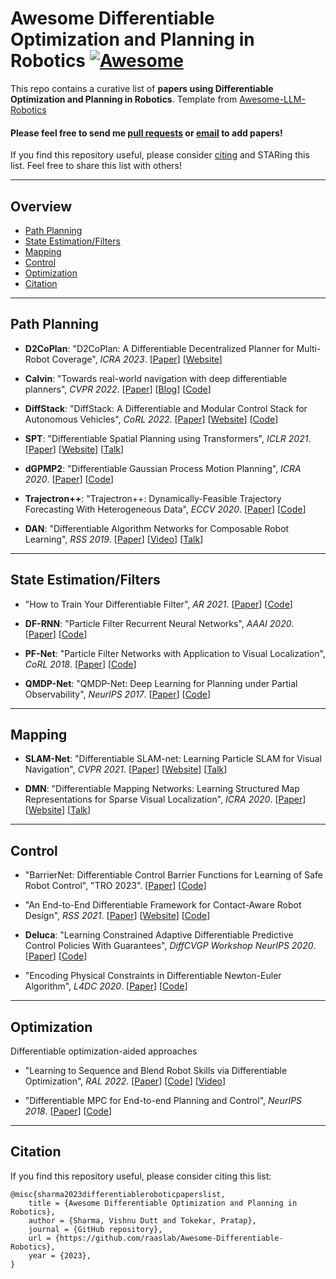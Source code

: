 # Awesome Differentiable Optimization and Planning in Robotics [![Awesome](https://cdn.rawgit.com/sindresorhus/awesome/d7305f38d29fed78fa85652e3a63e154dd8e8829/media/badge.svg)](https://github.com/sindresorhus/awesome)

This repo contains a curative list of **papers using Differentiable Optimization and Planning in Robotics**. Template from [Awesome-LLM-Robotics](https://github.com/GT-RIPL/Awesome-LLM-Robotics) <br>

#### Please feel free to send me [pull requests](https://github.com/raaslab/Awesome-Differentiable-Robotics/blob/main/how-to-PR.md) or [email](mailto:vishnuds-changetoat-umd--changetodot-changetoedu) to add papers! <br>

If you find this repository useful, please consider [citing](#citation) and STARing this list. Feel free to share this list with others!

---
## Overview

  - [Path Planning](#path-planning)
  - [State Estimation/Filters](#state-estimationfilters)
  - [Mapping](#mapping)
  - [Control](#control)
  - [Optimization](#optimization)
  - [Citation](#citation)

---
## Path Planning

* **D2CoPlan**: "D2CoPlan: A Differentiable Decentralized Planner for Multi-Robot Coverage", *ICRA 2023*. [[Paper](https://arxiv.org/pdf/2209.09292v1.pdf)]  [[Website](http://raaslab.org/projects/d2coplan.html)]

* **Calvin**: "Towards real-world navigation with deep differentiable planners", *CVPR 2022*. [[Paper](https://openaccess.thecvf.com/content/CVPR2022/papers/Ishida_Towards_Real-World_Navigation_With_Deep_Differentiable_Planners_CVPR_2022_paper.pdf)] [[Blog](https://www.robots.ox.ac.uk/~vgg/blog/calvin-a-neural-network-that-can-learn-to-plan-and-navigate-unknown-environments.html)]  [[Code](https://github.com/shuishida/calvin)]

* **DiffStack**: "DiffStack: A Differentiable and Modular Control Stack for Autonomous Vehicles", *CoRL 2022*. [[Paper](https://openreview.net/forum?id=teEnA3L4aRe)]  [[Website](https://sites.google.com/view/diffstack)]  [[Code](https://github.com/NVlabs/diffstack)]

* **SPT**: "Differentiable Spatial Planning using Transformers", *ICLR 2021*. [[Paper](https://devendrachaplot.github.io/papers/icml21-spatial-planning-transformers.pdf)]  [[Website](https://devendrachaplot.github.io/projects/spatial-planning-transformers)]  [[Talk](https://www.youtube.com/watch?v=qwAwwgPju1A&feature=youtu.be)]

* **dGPMP2**: "Differentiable Gaussian Process Motion Planning", *ICRA 2020*. [[Paper](https://arxiv.org/abs/1907.09591)]  [[Code](https://github.com/mhmukadam/dgpmp2)]

* **Trajectron++**: "Trajectron++: Dynamically-Feasible Trajectory Forecasting With Heterogeneous Data", *ECCV 2020*. [[Paper](https://arxiv.org/abs/2001.03093)]  [[Code](https://github.com/StanfordASL/Trajectron-plus-plus)]

* **DAN**: "Differentiable Algorithm Networks for Composable Robot Learning", *RSS 2019*. [[Paper](https://arxiv.org/abs/1905.11602)]  [[Video](https://www.youtube.com/watch?v=4jcYlTSJF4Y&feature=youtu.be)]  [[Talk](https://youtu.be/A91AIgBuxxE?t=558)]

---
## State Estimation/Filters

* "How to Train Your Differentiable Filter", *AR 2021*. [[Paper](https://arxiv.org/abs/2012.14313v2)]  [[Code](https://github.com/akloss/differentiable_filters)]

* **DF-RNN**: "Particle Filter Recurrent Neural Networks", *AAAI 2020*. [[Paper](https://arxiv.org/pdf/1905.12885.pdf)]  [[Code](https://github.com/Yusufma03/pfrnns)]

* **PF-Net**: "Particle Filter Networks with Application to Visual Localization", *CoRL 2018*. [[Paper](http://proceedings.mlr.press/v87/karkus18a/karkus18a.pdf)]  [[Code](https://github.com/AdaCompNUS/pfnet)]

* **QMDP-Net**: "QMDP-Net: Deep Learning for Planning under Partial Observability", *NeurIPS 2017*. [[Paper](https://papers.nips.cc/paper/7055-qmdp-net-deep-learning-for-planning-under-partial-observability.pdf)]  [[Code](https://github.com/AdaCompNUS/qmdp-net)]

---
## Mapping

* **SLAM-Net**: "Differentiable SLAM-net: Learning Particle SLAM for Visual Navigation", *CVPR 2021*. [[Paper](https://arxiv.org/pdf/2105.07593.pdf)]  [[Website](https://sites.google.com/view/slamnet)]  [[Talk](https://www.youtube.com/watch?v=ugEKzydiXPY)]

* **DMN**: "Differentiable Mapping Networks: Learning Structured Map Representations for Sparse Visual Localization", *ICRA 2020*. [[Paper](https://arxiv.org/pdf/2005.09530.pdf)]  [[Website](https://sites.google.com/view/differentiable-mapping)]  [[Talk](https://www.youtube.com/watch?v=0p9snxxGicI)]

---
## Control

* "BarrierNet: Differentiable Control Barrier Functions for Learning of Safe Robot Control", "TRO 2023". [[Paper](https://ieeexplore.ieee.org/document/10077790)]  [[Code](https://github.com/Weixy21/BarrierNet)]

* "An End-to-End Differentiable Framework for Contact-Aware Robot Design", *RSS 2021*. [[Paper](https://people.csail.mit.edu/jiex/papers/DiffHand/paper.pdf)]  [[Website](http://diffhand.csail.mit.edu/)]  [[Code](https://github.com/eanswer/DiffHand)]

* **Deluca**: "Learning Constrained Adaptive Differentiable Predictive Control Policies With Guarantees", *DiffCVGP Workshop NeurIPS 2020*. [[Paper](https://arxiv.org/abs/2004.11184)]  [[Code](https://github.com/pnnl/deps_arXiv20204)]

* "Encoding Physical Constraints in Differentiable Newton-Euler Algorithm", *L4DC 2020*. [[Paper](https://arxiv.org/abs/2001.08861)]  [[Code](https://github.com/facebookresearch/differentiable-robot-model)]

---
## Optimization
Differentiable optimization-aided approaches

* "Learning to Sequence and Blend Robot Skills via Differentiable Optimization", *RAL 2022*. [[Paper](https://arxiv.org/abs/2206.00559)]  [[Code](https://github.com/NoemieJaquier/sequencing-blending/)]  [[Video](https://youtu.be/00NXvTpL-YU)]

* "Differentiable MPC for End-to-end Planning and Control", *NeurIPS 2018*. [[Paper](https://arxiv.org/abs/1810.13400)]  [[Code](https://github.com/locuslab/differentiable-mpc)]


----
## Citation
If you find this repository useful, please consider citing this list:
```
@misc{sharma2023differentiableroboticpaperslist,
    title = {Awesome Differentiable Optimization and Planning in Robotics},
    author = {Sharma, Vishnu Dutt and Tokekar, Pratap},
    journal = {GitHub repository},
    url = {https://github.com/raaslab/Awesome-Differentiable-Robotics},
    year = {2023},
}
```
